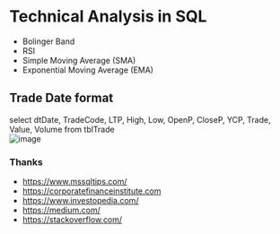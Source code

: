 # Technical Analysis in SQL

- Bolinger Band
- RSI
- Simple Moving Average (SMA)
- Exponential Moving Average (EMA)


## Trade Date format
select dtDate, TradeCode, LTP, High, Low, OpenP, CloseP, YCP, Trade, Value, Volume
from tblTrade
<br/>
![image](https://raw.githubusercontent.com/fsd-ohidur/Technical-Analysis-In-SQL/main/tblTrade-Image.png)



### Thanks
- https://www.mssqltips.com/
- https://corporatefinanceinstitute.com
- https://www.investopedia.com/
- https://medium.com/
- https://stackoverflow.com/
